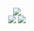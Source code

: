 <p align="center">
  <a href="https://github.com/orgs/molexai"><img src="https://github.com/user-attachments/assets/7c2ed5a1-290d-4a25-b16d-c0e0e8ac952f"></a>
  <br/>
  <a href="https://github.com/orgs/molexai/repositories"><img src="https://github.com/user-attachments/assets/e4ef1a4c-cf63-4399-bd89-9f0bf0692956"></a>
  <a href="https://github.com/molexai/legal"><img src="https://github.com/user-attachments/assets/aaecd6ed-5fe3-4a33-8cd8-75d22e3c8c86"></a>


</p>





